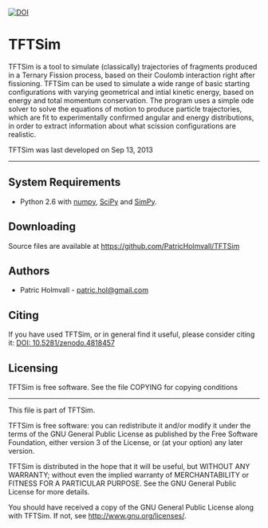 [![DOI](https://zenodo.org/badge/10411969.svg)](https://zenodo.org/badge/latestdoi/10411969)

TFTSim
========

TFTSim is a tool to simulate (classically) trajectories of fragments produced
in a Ternary Fission process, based on their Coulomb interaction right after
fissioning. TFTSim can be used to simulate a wide range of basic starting
configurations with varying geometrical and intial kinetic energy, based on
energy and total momentum conservation. The program uses a simple ode solver to
solve the equations of motion to produce particle trajectories, which are fit to
experimentally confirmed angular and energy distributions, in order to extract
information about what scission configurations are realistic.

TFTSim was last developed on Sep 13, 2013

----


System Requirements
----
+ Python 2.6 with [numpy](http://numpy.scipy.org/),
  [SciPy](http://www.scipy.org/) and
  [SimPy](http://simpy.sourceforge.net/).

Downloading
----

Source files are available at https://github.com/PatricHolmvall/TFTSim


Authors
----

+ Patric Holmvall - patric.hol@gmail.com

Citing
----

If you have used TFTSim, or in general find it useful, please consider citing it: [DOI: 10.5281/zenodo.4818457](https://zenodo.org/badge/latestdoi/10411969)

Licensing
----

TFTSim is free software.  See the file COPYING for copying conditions

-------------------------------------------------------------------------------
This file is part of TFTSim.

TFTSim is free software: you can redistribute it and/or modify
it under the terms of the GNU General Public License as published by
the Free Software Foundation, either version 3 of the License, or
(at your option) any later version.

TFTSim is distributed in the hope that it will be useful,
but WITHOUT ANY WARRANTY; without even the implied warranty of
MERCHANTABILITY or FITNESS FOR A PARTICULAR PURPOSE.  See the
GNU General Public License for more details.

You should have received a copy of the GNU General Public License
along with TFTSim.  If not, see <http://www.gnu.org/licenses/>.
